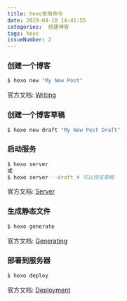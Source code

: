```yaml
---
title: hexo常用命令
date: 2019-04-10 14:41:55
categories:  搭建博客
tags: hexo
issueNumber: 2
---
```



### 创建一个博客

``` bash
$ hexo new "My New Post"
```

官方文档: [Writing](https://hexo.io/docs/writing.html)

### 创建一个博客草稿

``` bash
$ hexo new draft "My New Post Draft"
```

### 启动服务

``` bash
$ hexo server
或
$ hexo server --draft # 可以预览草稿
```

官方文档: [Server](https://hexo.io/docs/server.html)

### 生成静态文件

``` bash
$ hexo generate
```

官方文档: [Generating](https://hexo.io/docs/generating.html)

### 部署到服务器

``` bash
$ hexo deploy
```

官方文档: [Deployment](https://hexo.io/docs/deployment.html)
